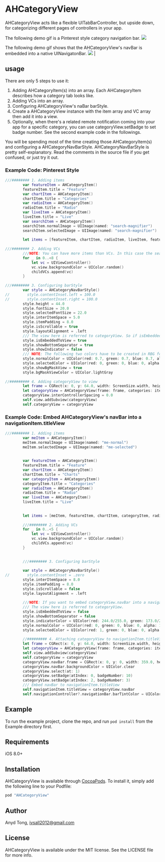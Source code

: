 # AHCategoryView
AHCategoryView acts like a flexible UITabBarController, but upside down, for categorizing different pages of controllers in your app.

The following demo gif is a Pinterest style category navigation bar.
![](https://github.com/ivsall2012/AHCategoryView/blob/master/Pinterst_style.gif)

The following demo gif shows that the AHCategoryView's navBar is embedded into a native UINavigatonBar.
![](https://github.com/ivsall2012/AHCategoryView/blob/master/fixed_embedded.gif) | 

## usage
There are only 5 steps to use it:
1. Adding AHCategoryItem(s) into an array. Each AHCategoryItem describes how a category tab looks like.
2. Adding VCs into an array.
3. Configuring AHCategoryView's naBar barStyle.
4. Create a AHCategoryView instance with the item array and VC array then add it into a view. 
5. Optionally, when there's a related remote notification coming into your app for a specific category, you can use categoryView.setBadge to set badge number. See the second example code in the followings.

You will be spending most of the time creating those AHCategoryItem(s) and configuring a AHCategoryNavBarStyle.
AHCategoryNavBarStyle is pretty self-explanatory. Read the comments in the source file if you get confused, or just try it out.

### Example Code: Pinterest Style
```Swift
///######## 1. Adding items
        var featureItem = AHCategoryItem()
        featureItem.title = "Feature"
        var chartItem = AHCategoryItem()
        chartItem.title = "Categories"
        var radioItem = AHCategoryItem()
        radioItem.title = "Radio"
        var liveItem = AHCategoryItem()
        liveItem.title = "Live"
        var searchItem = AHCategoryItem()
        searchItem.normalImage = UIImage(named: "search-magnifier")
        searchItem.selectedImage = UIImage(named: "search-magnifier")
        
        let items = [featureItem, chartItem, radioItem, liveItem, featureItem, chartItem, radioItem, liveItem, searchItem]
        
///######## 2. Adding VCs
        ///NOTE: You can have more items than VCs. In this case the searchItem is extra, so you won't be able to scroll VCs to the searchItem and you can only tap to it.
        for _ in 0..<8 {
            let vc = UIViewController()
            vc.view.backgroundColor = UIColor.random()
            childVCs.append(vc)
        }
        
///######## 3. Configuring barStyle
        var style = AHCategoryNavBarStyle()
//        style.contentInset.left = 100.0
//        style.contentInset.right = 100.0
        style.height = 44.0
        style.fontSize = 20.0
        style.selectedFontSize = 22.0
        style.interItemSpace = 5.0
        style.itemPadding = 8.0
        style.isScrollable = true
        style.layoutAlignment = .left
        /// The view here is referred to categoryView. So if isEmbeddedToView is true, it means the navBar(categoryView's) is attached with categoryView as a whole, instead of being used separately which is the case in the following example code.
        style.isEmbeddedToView = true
        style.showBottomSeparator = true
        style.showIndicator = false
        /// NOTE: The following two colors have to be created in RBG form in order to do a color transition when scrolling VCs.
        style.normalColor = UIColor(red: 0.7, green: 0.7, blue: 0.7, alpha: 1.0)
        style.selectedColor = UIColor(red: 0, green: 0, blue: 0, alpha: 1.0).withAlphaComponent(0.7)
        style.showBgMaskView = true
        style.bgMaskViewColor = UIColor.lightGray
        
//######### 4. Adding categoryView to view
        let frame = CGRect(x: 0, y: 64.0, width: ScreenSize.width, height: ScreenSize.height - 64.0)
        let categoryView = AHCategoryView(frame: frame, categories: items, childVCs: childVCs, parentVC: self, barStyle: style)
        categoryView.interControllerSpacing = 0.0
        self.view.addSubview(categoryView)
        self.categoryView = categoryView
```

### Example Code: Embed AHCategoryView's navBar into a navigationItem.titleView

```Swift
///######## 1. Adding items
        var meItem = AHCategoryItem()
        meItem.normalImage = UIImage(named: "me-normal")
        meItem.selectedImage = UIImage(named: "me-selected")
        
        
        var featureItem = AHCategoryItem()
        featureItem.title = "Feature"
        var chartItem = AHCategoryItem()
        chartItem.title = "Charts"
        var categoryItem = AHCategoryItem()
        categoryItem.title = "Categories"
        var radioItem = AHCategoryItem()
        radioItem.title = "Radio"
        var liveItem = AHCategoryItem()
        liveItem.title = "Live"
        
        
        let items = [meItem, featureItem, chartItem, categoryItem, radioItem, liveItem]
        
        ///######## 2. Adding VCs
        for _ in 0..<5 {
            let vc = UIViewController()
            vc.view.backgroundColor = UIColor.random()
            childVCs.append(vc)
        }
        
        
        ///######## 3. Configuring barStyle
        
        var style = AHCategoryNavBarStyle()
//        style.contentInset = .zero
        style.interItemSpace = 8.0
        style.itemPadding = 8.0
        style.isScrollable = false
        style.layoutAlignment = .left
        
        ///NOTE: If you want to embed categoryView.navBar into a navigationItem.titleView or some other view, you have to set style.isEmbeddedToView = false.
        /// The view here is referred to categoryView.
        style.isEmbeddedToView = false
        style.showBottomSeparator = false
        style.indicatorColor = UIColor(red: 244.0/255.0, green: 173.0/255.0, blue: 98.0/255.0, alpha: 1.0)
        style.normalColor = UIColor(red: 0, green: 0, blue: 0, alpha: 1.0)
        style.selectedColor = UIColor(red: 1, green: 0, blue: 0, alpha: 1.0)
        
        //######### 4. Attaching categoryView to navigationItem.titleView
        let frame = CGRect(x: 0, y: 64.0, width: ScreenSize.width, height: ScreenSize.height - 64.0)
        let categoryView = AHCategoryView(frame: frame, categories: items, childVCs: childVCs, parentVC: self, barStyle: style)
        self.view.addSubview(categoryView)
        self.categoryView = categoryView
        categoryView.navBar.frame = CGRect(x: 0, y: 0, width: 359.0, height: 44.0)
        categoryView.navBar.backgroundColor = UIColor.clear
        categoryView.select(at: 1)
        categoryView.setBadge(atIndex: 0, badgeNumber: 10)
        categoryView.setBadge(atIndex: 2, badgeNumber: 3)
        /// Embed navBar to navigationItem.titleView
        self.navigationItem.titleView = categoryView.navBar
        self.navigationController?.navigationBar.barTintColor = UIColor.white
```

## Example


To run the example project, clone the repo, and run `pod install` from the Example directory first.



## Requirements
iOS 8.0+
## Installation

AHCategoryView is available through [CocoaPods](http://cocoapods.org). To install
it, simply add the following line to your Podfile:

```ruby
pod "AHCategoryView"
```

## Author

Anyd Tong, ivsall2012@gmail.com

## License

AHCategoryView is available under the MIT license. See the LICENSE file for more info.
